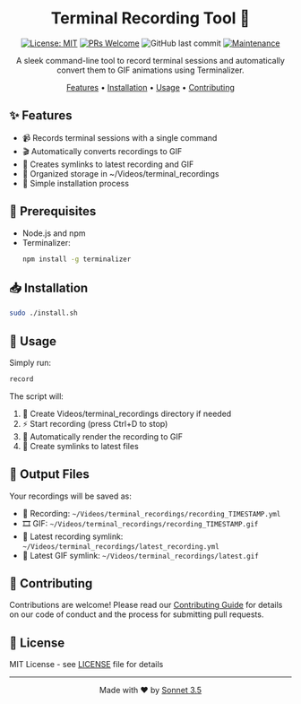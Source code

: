 <div align="center">

# Terminal Recording Tool 🎥

[![License: MIT](https://img.shields.io/badge/License-MIT-yellow.svg)](https://opensource.org/licenses/MIT)
[![PRs Welcome](https://img.shields.io/badge/PRs-welcome-brightgreen.svg?style=flat-square)](http://makeapullrequest.com)
![GitHub last commit](https://img.shields.io/github/last-commit/tomdoerr/terminal-recording)
[![Maintenance](https://img.shields.io/badge/Maintained%3F-yes-green.svg)](https://GitHub.com/tomdoerr/terminal-recording/graphs/commit-activity)

A sleek command-line tool to record terminal sessions and automatically convert them to GIF animations using Terminalizer.

[Features](#features) • [Installation](#installation) • [Usage](#usage) • [Contributing](#contributing)

</div>

## ✨ Features

- 📹 Records terminal sessions with a single command
- 🎬 Automatically converts recordings to GIF
- 🔗 Creates symlinks to latest recording and GIF
- 📁 Organized storage in ~/Videos/terminal_recordings
- 🚀 Simple installation process

## 🔧 Prerequisites

- Node.js and npm
- Terminalizer: 
  ```bash
  npm install -g terminalizer
  ```

## 📥 Installation

```bash
sudo ./install.sh
```

## 🚀 Usage

Simply run:
```bash
record
```

The script will:
1. 📁 Create Videos/terminal_recordings directory if needed
2. ⚡ Start recording (press Ctrl+D to stop)
3. 🎨 Automatically render the recording to GIF
4. 🔄 Create symlinks to latest files

## 📂 Output Files

Your recordings will be saved as:
- 📼 Recording: `~/Videos/terminal_recordings/recording_TIMESTAMP.yml`
- 🎞️ GIF: `~/Videos/terminal_recordings/recording_TIMESTAMP.gif`
- 🔗 Latest recording symlink: `~/Videos/terminal_recordings/latest_recording.yml`
- 🔗 Latest GIF symlink: `~/Videos/terminal_recordings/latest.gif`

## 🤝 Contributing

Contributions are welcome! Please read our [Contributing Guide](CONTRIBUTING.md) for details on our code of conduct and the process for submitting pull requests.

## 📄 License

MIT License - see [LICENSE](LICENSE) file for details

---

<div align="center">
Made with ❤️ by <a href="https://github.com/sonnet-3-5">Sonnet 3.5</a>
</div>
